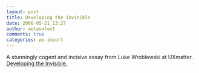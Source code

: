 ```yaml
---
layout: post
title: Developing the Invisible
date: 2006-05-21 13:27
author: metavalent
comments: true
categories: wp-import
---
```

A stunningly cogent and incisive essay from Luke Wroblewski at UXmatter. <a href="http://www.uxmatters.com/MT/archives/000097.php">Developing the Invisible.</a>
